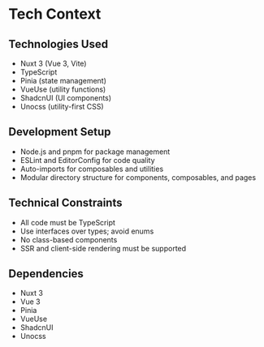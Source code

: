 # Tech Context

## Technologies Used
- Nuxt 3 (Vue 3, Vite)
- TypeScript
- Pinia (state management)
- VueUse (utility functions)
- ShadcnUI (UI components)
- Unocss (utility-first CSS)

## Development Setup
- Node.js and pnpm for package management
- ESLint and EditorConfig for code quality
- Auto-imports for composables and utilities
- Modular directory structure for components, composables, and pages

## Technical Constraints
- All code must be TypeScript
- Use interfaces over types; avoid enums
- No class-based components
- SSR and client-side rendering must be supported

## Dependencies
- Nuxt 3
- Vue 3
- Pinia
- VueUse
- ShadcnUI
- Unocss 
